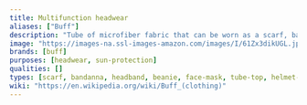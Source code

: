 ```yaml
---
title: Multifunction headwear
aliases: ["Buff"]
description: "Tube of microfiber fabric that can be worn as a scarf, bandanna, headband, beanie, helmet liner and other variations."
image: "https://images-na.ssl-images-amazon.com/images/I/61Zx3dikUGL.jpg"
brands: [buff]
purposes: [headwear, sun-protection]
qualities: []
types: [scarf, bandanna, headband, beanie, face-mask, tube-top, helmet-liner, wristband, cap, pirate, sahara]
wiki: "https://en.wikipedia.org/wiki/Buff_(clothing)"
---
```


